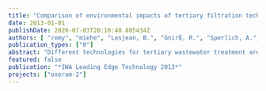 ```yaml
---
title: "Comparison of environmental impacts of tertiary filtration technologies for advanced phosphorus removal via Life Cycle Assessment"
date: 2013-01-01
publishDate: 2020-07-03T20:16:40.805434Z
authors: [ "remy", "miehe", "Lesjean, B.", "Gnirß, R.", "Sperlich, A.", "Bartholomäus, C.", "Draht, K." ]
publication_types: ["0"]
abstract: "Different technologies for tertiary wastewater treatment are compared in their environmental impacts with Life Cycle Assessment (LCA). Targeting low phosphorus concentration (50-120 µg/L) and disinfection of WWTP secondary effluent, this LCA compares high-rate sedimentation, microsieve, dual media filtration (all with UV disinfection), and polymer ultrafiltration or ceramic microfiltration membranes for upgrading the large-scale wastewater treatment plant Berlin-Ruhleben. Results show that mean effluent quality of membranes is highest, but at the cost of high electricity and chemicals demand and associated emissions of greenhouse gases (GHG) or other air pollutants. In contrast, gravity-driven treatment processes require less electricity and chemicals, but can reach significant removal of phosphorus. In fact, the latter options will only lead to a minor increase of GHG emissions and energy demand compared to the existing pumping station or UV treatment."
featured: false
publication: "*IWA Leading Edge Technology 2013*"
projects: ["oxeram-2"]
---
```


